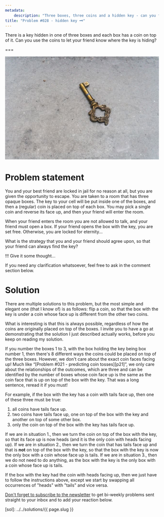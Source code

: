 ```yaml
---
metadata:
    description: "Three boxes, three coins and a hidden key - can you find it?"
title: "Problem #028 - hidden key 🗝️"
---
```


There is a key hidden in one of three boxes and each box has a coin on top of it.
Can you use the coins to let your friend know where the key is hiding?

===

![A photograph of a key, by Aneta Pawlik on Unsplash.](thumbnail.jpg)


# Problem statement

You and your best friend are locked in jail for no reason at all, but you are
given the opportunity to escape.
You are taken to a room that has three opaque boxes.
The key to your cell will be put inside one of the boxes, and then a (regular)
coin is placed on top of each box.
You may pick a single coin and reverse its face up,
and then your friend will enter the room.

When your friend enters the room you are not allowed to talk, and your friend
must open a box.
If your friend opens the box with the key, you are set free.
Otherwise, you are locked for eternity...

What is the strategy that you and your friend should agree upon, so that
your friend can always find the key?

!!! Give it some thought...

If you need any clarification whatsoever, feel free to ask in the comment section below.


# Solution

There are multiple solutions to this problem, but the most simple and elegant one (that I know of) is as follows:
flip a coin, so that the box with the key is under a coin whose face
up is different from the other two coins.

What is interesting is that this is always possible,
regardless of how the coins are originally placed on top of the boxes.
I invite you to have a go at demonstrating that the solution
I just described actually works, before you keep on reading
my solution.

If you number the boxes $1$ to $3$, with the box holding the key being
box number $1$, then there's $8$ different ways the coins could be
placed on top of the three boxes.
However, we don't care about the exact coin faces facing up!
Much like “[Problem #021 - predicting coin tosses][p21]”, we only
care about the relationships of the outcomes, which are three
and can be identified by the number of boxes whose coin face up is the same
as the coin face that is up on top of the box with the key.
That was a long sentence, reread it if you must!

For example, if the box with the key has a coin with tails face up, then one
of these three must be true:

 1. all coins have tails face up.
 2. two coins have tails face up, one on top of the box with the key and another
on top of some other box.
 3. only the coin on top of the box with the key has tails face up.

If we are in situation 1., then we turn the coin on top of the box with the key,
so that its face up is now heads (and it is the only coin with heads facing up).
If we are in situation 2., then we turn the coin that has tails face up and that
is **not** on top of the box with the key, so that the box with the key is now
the only box with a coin whose face up is tails.
If we are in situation 3., then we do not need to do anything, as the box with
the key is the only box with a coin whose face up is tails.

If the box with the key had the coin with heads facing up, then we just have to
follow the instructions above, except we start by swapping all occurrences of
"heads" with "tails" and vice versa.


[Don't forget to subscribe to the newsletter][subscribe] to get bi-weekly
problems sent straight to your inbox and to add your reaction below.

[subscribe]: https://mathspp.com/subscribe
[sol]: ../../solutions/{{ page.slug }}

